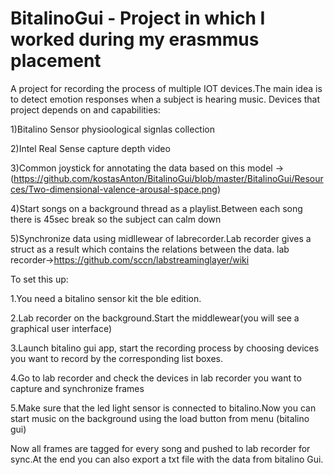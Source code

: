 # BitalinoGui -  Project in which I worked during my erasmmus placement 
A  project for recording the process of multiple IOT devices.The main idea is to detect emotion responses when a subject is hearing music.
Devices that project depends on and capabilities:

1)Bitalino Sensor physioological signlas collection

2)Intel Real Sense capture depth video

3)Common joystick for annotating the data based on this model 
->(https://github.com/kostasAnton/BitalinoGui/blob/master/BitalinoGui/Resources/Two-dimensional-valence-arousal-space.png)

4)Start songs on a  background thread as a playlist.Between each song there is 45sec break  so the subject can calm down

5)Synchronize data using midllewear of labrecorder.Lab recorder gives a struct as a result which contains the relations between the data.
lab recorder->https://github.com/sccn/labstreaminglayer/wiki

To  set this up:

1.You  need a bitalino sensor kit the ble edition.

2.Lab recorder  on the background.Start the middlewear(you will see a graphical user interface)

3.Launch bitalino gui app, start the recording process by choosing devices you want to record by the corresponding list boxes.

4.Go to lab recorder and check the devices in lab recorder you want to capture and synchronize frames

5.Make sure that the led light sensor is connected to bitalino.Now you can start music on the background using the load button from menu (bitalino gui)

Now all frames are tagged for every song and pushed to lab recorder for sync.At the end you can also export a txt file with the data from  bitalino Gui.


